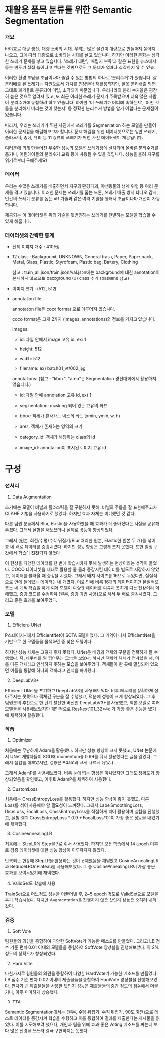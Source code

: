 # 재활용 품목 분류를 위한 Semantic Segmentation

### 개요

바야흐로 대량 생산, 대량 소비의 시대. 우리는 많은 물건이 대량으로 만들어져 쏟아져 나오고, 그에 따라 대량으로 소비되는 시대를 살고 있습니다. 하지만 이러한 문화는 심각한 쓰레기 문제를 낳고 있습니다. '쓰레기 대란', '매립지 부족'과 같은 표현을 뉴스에서 듣는 빈도가 점점 늘어나고 있다는 것만으로도 그 문제가 얼마나 심각한지 알 수 있죠.

이러한 환경 부담을 조금이나마 줄일 수 있는 방법의 하나로 '분리수거'가 있습니다. 잘 분리배출 된 쓰레기는 자원으로서 가치를 인정받아 재활용되지만, 잘못 분리배출 되면 그대로 폐기물로 분류되어 매립, 소각되기 때문입니다. 우리나라의 분리 수거율은 굉장히 높은 것으로 알려져 있고, 또 최근 이러한 쓰레기 문제가 주목받으며 더욱 많은 사람이 분리수거에 동참하려 하고 있습니다. 하지만 '이 쓰레기가 어디에 속하는지', '어떤 것들을 분리해서 버리는 것이 맞는지' 등 정확한 분리수거 방법을 알기 어렵다는 문제점이 있습니다.

따라서, 우리는 쓰레기가 찍힌 사진에서 쓰레기를 Segmentation 하는 모델을 만들어 이러한 문제점을 해결해보고자 합니다. 문제 해결을 위한 데이터셋으로는 일반 쓰레기, 플라스틱, 종이, 유리 등 11 종류의 쓰레기가 찍힌 사진 데이터셋이 제공됩니다.

여러분에 의해 만들어진 우수한 성능의 모델은 쓰레기장에 설치되어 올바른 분리수거를 돕거나, 어린아이들의 분리수거 교육 등에 사용될 수 있을 것입니다. 성능을 올려 지구를 위기로부터 구해주세요!



### 데이터

우리는 수많은 쓰레기를 배출하면서 지구의 환경파괴, 야생동물의 생계 위협 등 여러 문제를 겪고 있습니다. 이러한 문제는 쓰레기를 줍는 드론, 쓰레기 배출 방지 비디오 감시, 인간의 쓰레기 분류를 돕는 AR 기술과 같은 여러 기술을 통해서 조금이나마 개선이 가능합니다.

제공되는 이 데이터셋은 위의 기술을 뒷받침하는 쓰레기를 판별하는 모델을 학습할 수 있게 해줍니다.

### 데이터셋의 간략한 통계

- 전체 이미지 개수 : 4109장

- 12 class : Background, UNKNOWN, General trash, Paper, Paper pack, Metal, Glass, Plastic, Styrofoam, Plastic bag, Battery, Clothing

    참고 : train_all.json/train.json/val.json에는 background에 대한 annotation이 존재하지 않으므로 background (0) class 추가 (baseline 참고)

- 이미지 크기 : (512, 512)

- annotation file

    annotation file은 coco format 으로 이루어져 있습니다.

    coco format은 크게 2가지 (images, annotations)의 정보를 가지고 있습니다.

    images:

    - id: 파일 안에서 image 고유 id, ex) 1

    - height: 512

    - width: 512

    - filename: ex) batch01_vt/002.jpg

    annotations: (참고 : "bbox", "area"는 Segmentation 경진대회에서 활용하지 않습니다.)

    - id: 파일 안에 annotation 고유 id, ex) 1

    - segmentation: masking 되어 있는 고유의 좌표

    - bbox: 객체가 존재하는 박스의 좌표 (xmin, ymin, w, h)

    - area: 객체가 존재하는 영역의 크기

    - category_id: 객체가 해당하는 class의 id

    - image_id: annotation이 표시된 이미지 고유 id

# 구성

### 전처리

1. Data Augmentation

 초기에는 모델이 비닐과 플라스틱을 잘 구분하지 못해, 비닐의 주름을 잘 표현해주고자 CLAHE 기법을 사용하기로 했었다. 하지만 효과 자체는 미미했던 것 같다.

 다른 팀원 분들께서 Blur, Elastic을 사용하였을 때 효과가 더 좋아졌다는 사실을 공유해주셨다. 그래서 실험을 해보았더니 실제로 성능이 향상되었다.

 그래서 (원본, 회전/수평/수직 뒤집기/Blur 처리한 원본, Elastic한 원본 두 개)를 섞어 총 네 배로 데이터를 증강시켰다. 하지만 성능 향상은 그렇게 크지 못했다. 또한 일정 구간에서 학습이 진전되지 않았다.

 이 현상을 다양한 데이터를 한 번에 학습시키지 못해 발생하는 현상이라는 생각이 들었다. COCO 데이터셋을 제대로 활용할 줄 몰라 증강시킨 데이터를 별도로 저장하지 않았고, 데이터를 불러올 때 증강을 시켰다. 그래서 배치 사이즈를 16으로 두었다면, 실질적으로 안에 들어있는 데이터는 네 개였다. 이로 인해 비록 16개의 데이터이지만 본질적으로는 네 개씩 학습을 하게 되어 모델이 다양한 데이터를 다루지 못하게 되는 현상이라 이해했고, 증강 코드를 수정하여 (원본, 증강 기법 사용)으로 해서 두 배로 증강시켰다. 그리고 좋은 효과를 보여주었다.

 ### 모델

 1. Efficient-UNet

 P스테이지-1에서 EfficientNet이 SOTA 모델이었다. 그 기억이 나서 EfficientNet을 기반으로 한 모델들을 물색하던 중 찾은 모델이다.

 하지만 성능 자체는 그렇게 좋지 못했다. UNet은 배경과 객체의 구분을 정확하게 잘 수행했다. 즉, 테두리를 잘 잡아주는 모습을 보였다. 하지만 객체와 객체가 겹쳐있을 때, 이를 다른 객체라고 인식하지 못하는 모습을 보여주었다. 객체들이 한 곳에 밀집되어 있으면 이들을 통합해 하나의 객체라고 인식을 해버렸다.


2. DeepLabV3+

 Efficient-UNet을 포기하고 DeepLabV3를 사용해보았다. 비록 테두리를 정확하게 잡아주지는 못했으나 객체간 구분을 잘 수행했고, 덕분에 성능이 크게 향상되었다. 그 후 팀원분의 추천으로 한 단계 발전한 버전인 DeepLabV3+를 사용했고, 백본 모델로 여러 모델들을 사용해보았지만 개인적으로 ResNext101_32*4d 가 가장 좋은 성능을 냈기에 채택하여 활용했다.


 ### 학습

 1. Optimizer

 처음에는 무난하게 Adam을 활용했다. 하지만 성능 향상이 크지 못했고, UNet 논문에서 UNet 개발자들이 SGD에 momentum을 0.99를 줘서 활용했다는 글을 읽었다. 그래서 실험을 해보았지만, 성능은 Adam과 크게 다르지 않았다.

 그래서 AdamP를 사용해보았다. 비록 눈에 띄는 향상은 아니었지만 그래도 정확도가 향상되었음을 확인했고, 이후로 AdamP를 채택하여 사용했다.

2. CustomLoss

 처음에는 CrossEntropyLoss를 활용했다. 하지만 성능 향상이 좋지 못했고, 다른 Loss를 섞어 사용해야 할 필요성이 느껴졌다. 그래서 LabelSmoothingLoss, DiceLoss, FocalLoss, CrossEntropyLoss를 적절하게 섞어 활용하며 실험을 진행했고, 실험 결과 CrossEntropyLoss * 0.9 + FocalLoss*0.1이 가장 좋은 성능을 내었기에 채택했다.

3. CosineAnnealingLR

 처음에는 StepLR에 Step을 7로 줘서 사용했다. 하지만 모든 학습에서 14 epoch 이후로 검증 데이터셋에 대한 성능 향상이 이루어지지 않았다.

 반복되는 현상에 StepLR을 활용하는 것이 문제였음을 깨달았고 CosineAnnealingLR과 ReduceLROnPlateau를 사용해보았다. 그 중 CosineAnnealingLR이 가장 좋은 효과를 보여주었기애 채택했다.

4. ValidSet도 학습에 사용

 TrainSet으로 어느정도 성능을 이끌어낸 후, 2~5 epoch 정도로 ValidSet으로 모델을 추가 학습시켰다. 하지만 Augmentation을 진행하지 않은 탓인지 성능은 오히려 내려갔다.


 ### 검증

 1. Soft Vote

 팀원들의 의견을 종합하여 다양한 SoftVote가 가능한 메소드를 만들었다. 그리고 LB 점수 기준 편차 0.01 이내의 모델들을 종합하여 SoftVote 앙상블을 진행해보았다. 약 2% 정도의 정확도가 향상되었다.

2. Hard Vote

 마찬가지로 팀원들의 의견을 종합하여 다양한 HardVote가 가능한 메소드를 만들었다.
 LB 점수 기준 편차 0.02 이내의 제출물들을 종합하여 HardVote 앙상블을 진행해보았다. 편차가 큰 제출물들을 사용한 탓인지 성능은 제출물들의 중간 정도의 점수에서 머물거나, 아주 미미하게 상승했다.

3. TTA

 Semantic Segmentation에서는 (원본, 수평 뒤집기, 수직 뒤집기, 90도 회전)으로 테스트 데이터를 증강시켜 학습을 수행하고 이를 통합하여 결과를 제출한다는 게시물을 읽었다. 이를 시도해보려 했으나, 개인과 팀을 위해 효과 좋은 Voting 메소드를 짜는데 보다 많은 신경을 쓰느라 결국 구현하지는 못했다.
